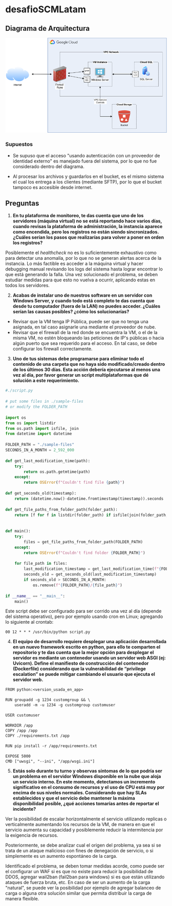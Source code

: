 # desafioSCMLatam

## Diagrama de Arquitectura

![image](/files/diagram.png)

### Supuestos

- Se supuso que el acceso "usando
  autenticación con un proveedor de identidad externo" es manejado fuera del sistema, por lo que no fue considerado dentro del diagrama.

- Al procesar los archivos y guardarlos en el bucket, es el mismo sistema el cual los entrega a los clientes (mediante SFTP), por lo que el bucket tampoco es accesible desde internet.

## Preguntas

1. **En tu plataforma de monitoreo, te das cuenta que uno de los servidores (máquina virtual) no se está reportando hace varios días, cuando revisas la plataforma de administración, la instancia aparece como encendida, pero los registros no están siendo sincronizados. ¿Cuáles serían los pasos que realizarías para volver a poner en orden los registros?**

Posiblemente el _healthcheck_ no es lo suficientemente exhaustivo como para detectar una anomalía, por lo que no se generan alertas acerca de la instancia. Lo más factible es acceder a la máquina virtual y hacer debugging manual revisando los logs del sistema hasta lograr encontrar lo que está generando la falla. Una vez solucionado el problema, se deben estudiar medidas para que esto no vuelva a ocurrir, aplicando estas en todos los servidores.

2. **Acabas de instalar uno de nuestros software en un servidor con Windows Server, y cuando todo está completo te das cuenta que desde tu computador (fuera de la LAN) no puedes acceder. ¿Cuáles serían las causas posibles? ¿cómo los solucionarías?**

- Revisar que la VM tenga IP Pública, puede ser que no tenga una asignada, en tal caso asignarle una mediante el proveedor de nube.
- Revisar que el firewall de la red donde se encuentra la VM, o el de la misma VM, no estén bloqueando las peticiones de IP's públicas o hacia algún puerto que sea requerido para el acceso. En tal caso, se debe configurar los firewall correctamente.

3. **Uno de tus sistemas debe programarse para eliminar todo el contenido de una carpeta que no haya sido modificado/creado dentro de los últimos 30 días. Esta acción debería ejecutarse al menos una vez al día, por favor generar un script multiplataformas que dé solución a este requerimiento.**

```python
#./script.py

# put some files in ./sample-files
# or modify the FOLDER_PATH

import os
from os import listdir
from os.path import isfile, join
from datetime import datetime

FOLDER_PATH = "./sample-files"
SECONDS_IN_A_MONTH = 2_592_000

def get_last_modification_time(path):
    try:
        return os.path.getmtime(path)
    except:
        return OSError(f"Couldn't find file {path}")

def get_seconds_old(timestamp):
    return (datetime.now()-datetime.fromtimestamp(timestamp)).seconds

def get_file_paths_from_folder_path(folder_path):
    return [f for f in listdir(folder_path) if isfile(join(folder_path, f))]


def main():
    try:
        files = get_file_paths_from_folder_path(FOLDER_PATH)
    except:
        return OSError(f"Couldn't find folder {FOLDER_PATH}")

    for file_path in files:
        last_modification_timestamp = get_last_modification_time(f"{FOLDER_PATH}/{file_path}")
        seconds_old = get_seconds_old(last_modification_timestamp)
        if seconds_old > SECONDS_IN_A_MONTH:
            os.remove(f"{FOLDER_PATH}/{file_path}")

if __name__ == "__main__":
    main()
```

Este script debe ser configurado para ser corrido una vez al día (depende del sistema operativo), pero por ejemplo usando cron en Linux; agregando lo siguiente al crontab:

```
00 12 * * * /usr/bin/python script.py
```

4. **El equipo de desarrollo requiere desplegar una aplicación desarrollada en un nuevo framework escrito en python, para ello te comparten el repositorio y te das cuenta que la mejor opción para desplegar el servidor es mediante un contenedor usando un servidor web ASGI (ej: Uvicorn). Define el manifiesto de construcción del contenedor (Dockerfile) considerando que la vulnerabilidad de “privilege escalation” se puede mitigar cambiando el usuario que ejecuta el servidor web.**

```
FROM python:<version_usada_en_app>

RUN groupadd -g 1234 customgroup && \
    useradd -m -u 1234 -g customgroup customuser

USER customuser

WORKDIR /app
COPY /app /app
COPY ./requirements.txt /app

RUN pip install -r /app/requirements.txt

EXPOSE 5000
CMD ["uwsgi", "--ini", "/app/wsgi.ini"]
```

5. **Estás solo durante tu turno y observas síntomas de lo que podría ser un problema en el servidor Windows disponible en la nube que aloja un servicio interno. En este momento, detectamos un incremento significativo en el consumo de recursos y el uso de CPU está muy por encima de sus niveles normales. Considerando que hay SLAs establecidos y que el servicio debe mantener la máxima disponibilidad posible, ¿qué acciones tomarías antes de reportar el incidente?**

Ver la posibilidad de escalar horizontalmente el servicio utilizando replicas o verticalmente aumentando los recursos de la VM, de manera en que el servicio aumenta su capacidad y posiblemente reducir la intermitencia por la exigencia de recursos.

Posteriormente, se debe analizar cual el origen del problema, ya sea si se trata de un ataque malicioso con fines de denegación de servicio, o si simplemente es un aumento espontáneo de la carga.

Identificado el problema, se deben tomar medidas acorde, como puede ser el configurar un WAF si es que no existe para reducir la posibilidad de DDOS, agregar wail2ban (fail2ban para windows) si es que están utilizando ataques de fuerza bruta, etc. En caso de ser un aumento de la carga "natural", se puede ver la posibilidad por ejemplo de agregar balanceo de carga o alguna otra solución similar que permita distribuir la carga de manera flexible.

